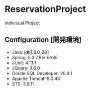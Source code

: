# ReservationProject
 Indivisual Project

<h2>Configuration [開発環境]</h2>
  <ul>
    <li>Java: jdk1.8.0_281</li>
    <li>Spring: 5.2.7.RELEASE</li>
    <li>JUnit: 4.13.1</li>
    <li>JQuery: 3.6.0</li>
    <li>Oracle SQL Developer: 20.4.1</li>
    <li>Apache Tomcat: 9.0.43</li>
    <li>STS: 3.9.11</li>
  </ul>
